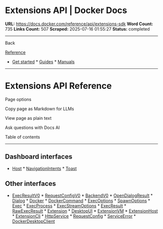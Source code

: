 # Extensions API | Docker Docs

**URL:** https://docs.docker.com/reference/api/extensions-sdk
**Word Count:** 735
**Links Count:** 507
**Scraped:** 2025-07-16 01:55:27
**Status:** completed

---

Back

[Reference](https://docs.docker.com/reference/)

  * [Get started](https://docs.docker.com/get-started/)   * [Guides](https://docs.docker.com/guides/)   * [Manuals](https://docs.docker.com/manuals/)

* * *

# Extensions API Reference

Page options

Copy page as Markdown for LLMs

View page as plain text

Ask questions with Docs AI

Table of contents

* * *

## Dashboard interfaces

  * [Host](https://docs.docker.com/reference/api/extensions-sdk/Host/)   * [NavigationIntents](https://docs.docker.com/reference/api/extensions-sdk/NavigationIntents/)   * [Toast](https://docs.docker.com/reference/api/extensions-sdk/Toast/)

## Other interfaces

  * [ExecResultV0](https://docs.docker.com/reference/api/extensions-sdk/ExecResultV0/)   * [RequestConfigV0](https://docs.docker.com/reference/api/extensions-sdk/RequestConfigV0/)   * [BackendV0](https://docs.docker.com/reference/api/extensions-sdk/BackendV0/)   * [OpenDialogResult](https://docs.docker.com/reference/api/extensions-sdk/OpenDialogResult/)   * [Dialog](https://docs.docker.com/reference/api/extensions-sdk/Dialog/)   * [Docker](https://docs.docker.com/reference/api/extensions-sdk/Docker/)   * [DockerCommand](https://docs.docker.com/reference/api/extensions-sdk/DockerCommand/)   * [ExecOptions](https://docs.docker.com/reference/api/extensions-sdk/ExecOptions/)   * [SpawnOptions](https://docs.docker.com/reference/api/extensions-sdk/SpawnOptions/)   * [Exec](https://docs.docker.com/reference/api/extensions-sdk/Exec/)   * [ExecProcess](https://docs.docker.com/reference/api/extensions-sdk/ExecProcess/)   * [ExecStreamOptions](https://docs.docker.com/reference/api/extensions-sdk/ExecStreamOptions/)   * [ExecResult](https://docs.docker.com/reference/api/extensions-sdk/ExecResult/)   * [RawExecResult](https://docs.docker.com/reference/api/extensions-sdk/RawExecResult/)   * [Extension](https://docs.docker.com/reference/api/extensions-sdk/Extension/)   * [DesktopUI](https://docs.docker.com/reference/api/extensions-sdk/DesktopUI/)   * [ExtensionVM](https://docs.docker.com/reference/api/extensions-sdk/ExtensionVM/)   * [ExtensionHost](https://docs.docker.com/reference/api/extensions-sdk/ExtensionHost/)   * [ExtensionCli](https://docs.docker.com/reference/api/extensions-sdk/ExtensionCli/)   * [HttpService](https://docs.docker.com/reference/api/extensions-sdk/HttpService/)   * [RequestConfig](https://docs.docker.com/reference/api/extensions-sdk/RequestConfig/)   * [ServiceError](https://docs.docker.com/reference/api/extensions-sdk/ServiceError/)   * [DockerDesktopClient](https://docs.docker.com/reference/api/extensions-sdk/DockerDesktopClient/)